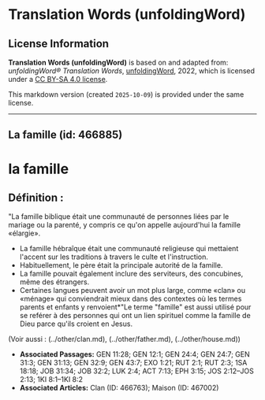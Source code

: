 # Translation Words (unfoldingWord)

## License Information

**Translation Words (unfoldingWord)** is based on and adapted from: _unfoldingWord® Translation Words_, [unfoldingWord](https://unfoldingword.org/utw), 2022, which is licensed under a [CC BY-SA 4.0 license](https://creativecommons.org/licenses/by-sa/4.0/legalcode.en).

This markdown version (created `2025-10-09`) is provided under the same license.



--------------------------------

## La famille (id: 466885)

la famille
==========

Définition :
------------

"La famille biblique était une communauté de personnes liées par le mariage ou la parenté, y compris ce qu'on appelle aujourd'hui la famille «élargie».

* La famille hébraîque était une communauté religieuse qui mettaient l'accent sur les traditions à travers le culte et l'instruction.
* Habituellement, le père était la principale autorité de la famille.
* La famille pouvait également inclure des serviteurs, des concubines, même des étrangers.
* Certaines langues peuvent avoir un mot plus large, comme «clan» ou «ménage» qui conviendrait mieux dans des contextes où les termes parents et enfants y renvoient\*"Le terme "famille" est aussi utilisé pour se reférer à des personnes qui ont un lien spirituel comme la famille de Dieu parce qu'ils croient en Jesus.

(Voir aussi : (../other/clan.md), (../other/father.md), (../other/house.md))

* **Associated Passages:** GEN 11:28; GEN 12:1; GEN 24:4; GEN 24:7; GEN 31:3; GEN 31:13; GEN 32:9; GEN 43:7; EXO 1:21; RUT 2:1; RUT 2:3; 1SA 18:18; JOB 31:34; JOB 32:2; LUK 2:4; ACT 7:13; EPH 3:15; JOS 2:12–JOS 2:13; 1KI 8:1–1KI 8:2
* **Associated Articles:** Clan (ID: 466763); Maison (ID: 467002)

